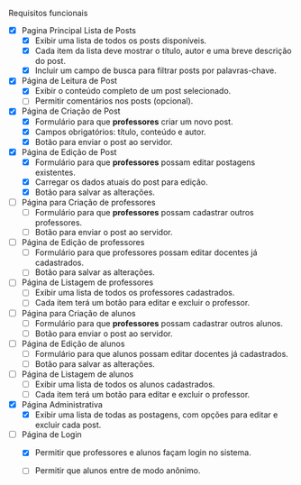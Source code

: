 Requisitos funcionais

- [X] Pagina Principal Lista de Posts
  - [X] Exibir uma lista de todos os posts disponíveis.
  - [X] Cada item da lista deve mostrar o título, autor e uma breve descrição do post.
  - [X] Incluir um campo de busca para filtrar posts por palavras-chave.

- [X] Página de Leitura de Post
  - [X] Exibir o conteúdo completo de um post selecionado.
  - [ ] Permitir comentários nos posts (opcional).

- [X] Página de Criação de Post
  - [X] Formulário para que **professores** criar um novo post.
  - [X] Campos obrigatórios: título, conteúdo e autor.
  - [X] Botão para enviar o post ao servidor.

- [X] Página de Edição de Post
  - [X] Formulário para que **professores** possam editar postagens existentes.
  - [X] Carregar os dados atuais do post para edição.
  - [X] Botão para salvar as alterações.

- [ ] Página para Criação de professores
  - [ ] Formulário para que **professores** possam cadastrar outros professores.
  - [ ] Botão para enviar o post ao servidor.

- [ ] Página de Edição de professores
  - [ ] Formulário para que professores possam editar docentes já cadastrados.
  - [ ] Botão para salvar as alterações.

- [ ] Página de Listagem de professores
  - [ ] Exibir uma lista de todos os professores cadastrados.
  - [ ] Cada item terá um botão para editar e excluir o professor.

- [ ] Página para Criação de alunos
  - [ ] Formulário para que **professores** possam cadastrar outros alunos.
  - [ ] Botão para enviar o post ao servidor.

- [ ] Página de Edição de alunos
  - [ ] Formulário para que alunos possam editar docentes já cadastrados.
  - [ ] Botão para salvar as alterações.

- [ ] Página de Listagem de alunos
  - [ ] Exibir uma lista de todos os alunos cadastrados.
  - [ ] Cada item terá um botão para editar e excluir o professor.

- [X] Página Administrativa
  - [X] Exibir uma lista de todas as postagens, com opções para editar e excluir cada post.

- [ ] Página de Login
  - [X] Permitir que professores e alunos façam login no sistema.
  - [ ] Permitir que alunos entre de modo anônimo.

